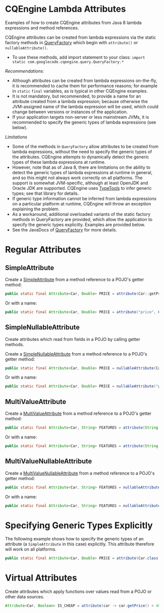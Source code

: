 # CQEngine Lambda Attributes #

Examples of how to create CQEngine attributes from Java 8 lambda expressions and method references.

CQEngine attributes can be created from lambda expressions via the static factory methods in [QueryFactory](http://htmlpreview.github.io/?http://raw.githubusercontent.com/npgall/cqengine/master/documentation/javadoc/apidocs/com/googlecode/cqengine/query/QueryFactory.html) which begin with `attribute()` or `nullableAttribute()`. 
* To use these methods, add import statement to your class: `import static com.googlecode.cqengine.query.QueryFactory.*`

*Recommendations:*
 * Although attributes can be created from lambda expressions on-the-fly, it is recommended to cache them for performance reasons; for example in `static` `final` variables, as is typical in other CQEngine examples.
 * It is not mandatory, but recommended, to provide a name for an attribute created from a lambda expression; because otherwise the JVM-assigned name of the lambda expression will be used, which could change between versions or instances of the application.
 * If your application targets non-server or less mainstream JVMs, it is recommended to specify the generic types of lambda expressions (see below).
 
*Limitations*
  * Some of the methods in `QueryFactory` allow attributes to be created from lambda expressions, without the need to specify the generic types of the attributes. CQEngine attempts to dynamically detect the generic types of these lambda expressions at runtime.
  * However, note that as of Java 8, there are limitations on the ability to detect the generic types of lambda expressions at runtime in general, and so this might not always work correctly on all platforms. The support is somewhat JVM-specific, although at least OpenJDK and Oracle JDK are supported. CQEngine uses [TypeTools](https://github.com/jhalterman/typetools) to infer generic types; see that library for details.
  * If generic type information cannot be inferred from lambda expressions on a particular platform at runtime, CQEngine will throw an exception explaining the problem.
  * As a workaround, additional overloaded variants of the static factory methods in QueryFactory are provided, which allow the application to specify the generic types explicitly. Examples are provided below.
  * See the JavaDocs of [QueryFactory](http://htmlpreview.github.io/?http://raw.githubusercontent.com/npgall/cqengine/master/documentation/javadoc/apidocs/com/googlecode/cqengine/query/QueryFactory.html#attribute-com.googlecode.cqengine.attribute.support.SimpleFunction-) for more details.

# Regular Attributes #

## SimpleAttribute ##

Create a [SimpleAttribute](http://htmlpreview.github.io/?http://raw.githubusercontent.com/npgall/cqengine/master/documentation/javadoc/apidocs/com/googlecode/cqengine/attribute/SimpleAttribute.html) from a method reference to a POJO's getter method:
```java
public static final Attribute<Car, Double> PRICE = attribute(Car::getPrice);
```

Or with a name:
```java
public static final Attribute<Car, Double> PRICE = attribute("price", Car::getPrice);
```

## SimpleNullableAttribute ##
Create attributes which read from fields in a POJO by calling getter methods.

Create a [SimpleNullableAttribute](http://htmlpreview.github.io/?http://raw.githubusercontent.com/npgall/cqengine/master/documentation/javadoc/apidocs/com/googlecode/cqengine/attribute/SimpleNullableAttribute.html) from a method reference to a POJO's getter method:
```java
public static final Attribute<Car, Double> PRICE = nullableAttribute(Car::getPrice);
```

Or with a name:
```java
public static final Attribute<Car, Double> PRICE = nullableAttribute("price", Car::getPrice);
```

## MultiValueAttribute ##

Create a [MultiValueAttribute](http://htmlpreview.github.io/?http://raw.githubusercontent.com/npgall/cqengine/master/documentation/javadoc/apidocs/com/googlecode/cqengine/attribute/MultiValueAttribute.html) from a method reference to a POJO's getter method:
```java
public static final Attribute<Car, String> FEATURES = attribute(String.class, Car::getFeatures);
```

Or with a name:
```java
public static final Attribute<Car, String> FEATURES = attribute(String.class, "features", Car::getFeatures);
```

## MultiValueNullableAttribute ##

Create a [MultiValueNullableAttribute](http://htmlpreview.github.io/?http://raw.githubusercontent.com/npgall/cqengine/master/documentation/javadoc/apidocs/com/googlecode/cqengine/attribute/MultiValueNullableAttribute.html) from a method reference to a POJO's getter method:
```java
public static final Attribute<Car, String> FEATURES = nullableAttribute(String.class, Car::getFeatures);
```

Or with a name:
```java
public static final Attribute<Car, String> FEATURES = nullableAttribute(String.class, "features", Car::getFeatures);
```

# Specifying Generic Types Explicitly #

The following example shows how to specify the generic types of an attribute (a `SimpleAttribute` in this case) explicitly.
This attribute therefore will work on all platforms.

```java
public static final Attribute<Car, Double> PRICE = attribute(Car.class, Double.class, "price", Car::getPrice);
```

# Virtual Attributes #
Create attributes which apply functions over values read from a POJO or other data sources.

```java
Attribute<Car, Boolean> IS_CHEAP = attribute(car -> car.getPrice() < 4000);

```
